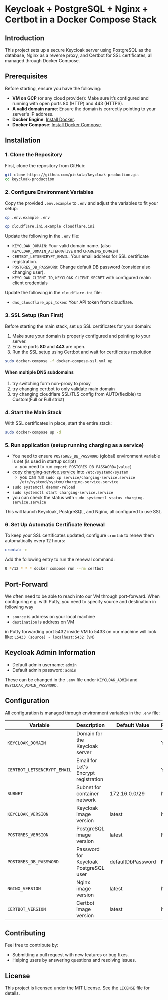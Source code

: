 # Keycloak + PostgreSQL + Nginx + Certbot in a Docker Compose Stack

## Introduction

This project sets up a secure Keycloak server using PostgreSQL as the database, Nginx as a reverse proxy, and Certbot for SSL certificates, all managed through Docker Compose.

## Prerequisites

Before starting, ensure you have the following:

- **VM on GCP** (or any cloud provider): Make sure it’s configured and running with open ports 80 (HTTP) and 443 (HTTPS).
- **A valid domain name**: Ensure the domain is correctly pointing to your server's IP address.
- **Docker Engine**: [Install Docker](https://docs.docker.com/get-docker/).
- **Docker Compose**: [Install Docker Compose](https://docs.docker.com/compose/install/).

## Installation

### 1. Clone the Repository

First, clone the repository from GitHub:

```bash
git clone https://github.com/piskula/keycloak-production.git
cd keycloak-production
```

### 2. Configure Environment Variables

Copy the provided `.env.example` to `.env` and adjust the variables to fit your setup:

```bash
cp .env.example .env
```
```bash
cp cloudflare.ini.example cloudflare.ini
```

Update the following in the `.env` file:
- `KEYCLOAK_DOMAIN`: Your valid domain name. (also `KEYCLOAK_DOMAIN_ALTERNATIVE` and `CHARGING_DOMAIN`)
- `CERTBOT_LETSENCRYPT_EMAIL`: Your email address for SSL certificate registration.
- `POSTGRES_DB_PASSWORD`: Change default DB password (consider also changing user).
- `KEYCLOAK_CLIENT_ID`, `KEYCLOAK_CLIENT_SECRET` with configured realm client credentials 

Update the following in the `cloudflare.ini` file:
- `dns_cloudflare_api_token`: Your API token from cloudflare.

### 3. SSL Setup (Run First)

Before starting the main stack, set up SSL certificates for your domain:

1. Make sure your domain is properly configured and pointing to your server.
2. Ensure ports **80** and **443** are open.
3. Run the SSL setup using Certbot and wait for certificates resolution

```bash
sudo docker-compose -f docker-compose-ssl.yml up
```

#### When multiple DNS subdomains
1. try switching form non-proxy to proxy
2. try changing certbot to only validate main domain
3. try changing cloudflare SSL/TLS config from AUTO(flexible) to Custom(Full or Full strict)

### 4. Start the Main Stack

With SSL certificates in place, start the entire stack:

```bash
sudo docker-compose up -d
```

### 5. Run application (setup running charging as a service)
- You need to ensure `POSTGRES_DB_PASSWORD` (global) environment variable is set (is used in startup script)
  - you need to run `export POSTGRES_DB_PASSWORD=[value]`
- copy [charging-service.service](service/charging-service.service) into `/etc/systemd/system`
  - you can run `sudo cp service/charging-service.service /etc/systemd/system/charging-service.service`
- `sudo systemctl daemon-reload`
- `sudo systemctl start charging-service.service`
- you can check the status with `sudo systemctl status charging-service.service`

This will launch Keycloak, PostgreSQL, and Nginx, all configured to use SSL.

### 6. Set Up Automatic Certificate Renewal

To keep your SSL certificates updated, configure `crontab` to renew them automatically every 12 hours:

```bash
crontab -e
```

Add the following entry to run the renewal command:

```bash
0 */12 * * * docker compose run --rm certbot
```

## Port-Forward
We often need to be able to reach into our VM through port-forward. When configuring e.g. with Putty, you need to
specify source and destination in following way
- `source` is address on your local machine
- `destination` is address on VM

in Putty forwarding port 5432 inside VM to 5433 on our machine will look like:
`L5433 (source) - localhost:5432 (VM)`

## Keycloak Admin Information

- Default admin username: `admin`
- Default admin password: `admin`

These can be changed in the `.env` file under `KEYCLOAK_ADMIN` and `KEYCLOAK_ADMIN_PASSWORD`.

## Configuration

All configuration is managed through environment variables in the `.env` file:

| **Variable**                | **Description**                        | **Default Value** | **Required** |
|-----------------------------|----------------------------------------|-------------------|--------------|
| `KEYCLOAK_DOMAIN`           | Domain for the Keycloak server         |                   | Yes          |
| `CERTBOT_LETSENCRYPT_EMAIL` | Email for Let's Encrypt registration   |                   | Yes          |
| `SUBNET`                    | Subnet for container network           | 172.16.0.0/29     | No           |
| `KEYCLOAK_VERSION`          | Keycloak image version                 | latest            | No           |
| `POSTGRES_VERSION`          | PostgreSQL image version               | latest            | No           |
| `POSTGRES_DB_PASSWORD`      | Password for Keycloak PostgreSQL user  | defaultDbPassword | **No !!!**   |
| `NGINX_VERSION`             | Nginx image version                    | latest            | No           |
| `CERTBOT_VERSION`           | Certbot image version                  | latest            | No           |

## Contributing

Feel free to contribute by:

- Submitting a pull request with new features or bug fixes.
- Helping users by answering questions and resolving issues.

## License

This project is licensed under the MIT License. See the `LICENSE` file for details.
